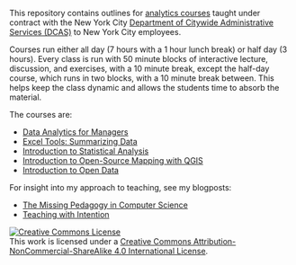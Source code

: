 This repository contains outlines for [analytics courses](http://www.nyc.gov/html/dcas/html/employees/learning_ctc_home.shtml) taught under contract with the New York City [Department of Citywide Administrative Services (DCAS)](http://www.nyc.gov/html/dcas/html/home/home.shtml) to New York City employees.

Courses run either all day (7 hours with a 1 hour lunch break) or half day (3 hours). Every class is run with 50 minute blocks of interactive lecture, discussion, and exercises, with a 10 minute break, except the half-day course, which runs in two blocks, with a 10 minute break between. This helps keep the class dynamic and allows the students time to absorb the material. 

The courses are:
+ [Data Analytics for Managers](Data_Analytics_for_Managers.md)
+ [Excel Tools: Summarizing Data](Excel_Tools_Summarizing_Data.md)
+ [Introduction to Statistical Analysis](Introduction_Statistical_Analysis.md)
+ [Introduction to Open-Source Mapping with QGIS](Introduction_Open_Source_Mapping_with_QGIS.md)
+ [Introduction to Open Data](Introduction_Open_Data.md)

For insight into my approach to teaching, see my blogposts:

+ [The Missing Pedagogy in Computer Science](http://wp.me/p2PLpM-1Jr)
+ [Teaching with Intention](http://wp.me/p2PLpM-1Or)

<a rel="license" href="http://creativecommons.org/licenses/by-nc-sa/4.0/"><img alt="Creative Commons License" style="border-width:0" src="https://i.creativecommons.org/l/by-nc-sa/4.0/88x31.png" /></a><br />This work is licensed under a <a rel="license" href="http://creativecommons.org/licenses/by-nc-sa/4.0/">Creative Commons Attribution-NonCommercial-ShareAlike 4.0 International License</a>.